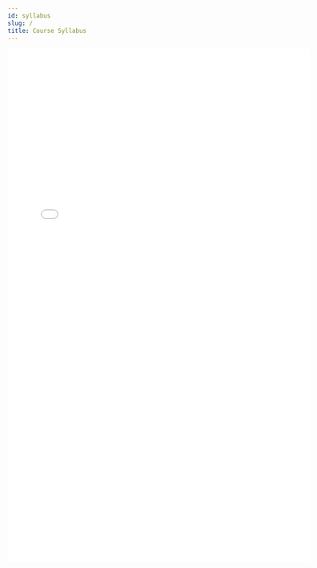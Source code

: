 ```yaml
---
id: syllabus
slug: /
title: Course Syllabus
---
```


<embed src="syllabus/cs220sp21syllabus.pdf" type="application/pdf" width="120%" height="1024"/>